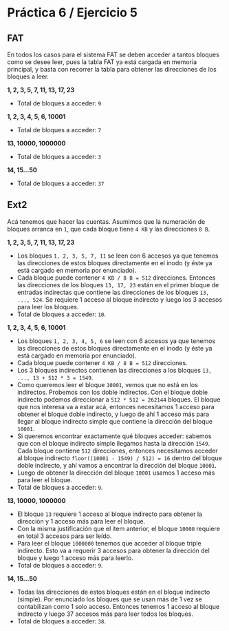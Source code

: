 # Práctica 6 / Ejercicio 5

## FAT

En todos los casos para el sistema FAT se deben acceder a tantos bloques como se desee leer, pues la tabla FAT ya está cargada en memoria principal, y basta con recorrer la tabla para obtener las direcciones de los bloques a leer.

**1, 2, 3, 5, 7, 11, 13, 17, 23**

- Total de bloques a acceder: `9`

**1, 2, 3, 4, 5, 6, 10001**

- Total de bloques a acceder: `7`

**13, 10000, 1000000**

- Total de bloques a acceder: `3`

**14, 15...50**

- Total de bloques a acceder: `37`

## Ext2

Acá tenemos que hacer las cuentas. Asumimos que la numeración de bloques arranca en `1`, que cada bloque tiene `4 KB` y las direcciones `8 B`.

**1, 2, 3, 5, 7, 11, 13, 17, 23**

- Los bloques `1, 2, 3, 5, 7, 11` se leen con 6 accesos ya que tenemos las direcciones de estos bloques directamente en el inodo (y éste ya está cargado en memoria por enunciado).
- Cada bloque puede contener `4 KB / 8 B = 512` direcciones. Entonces las direcciones de los bloques `13, 17, 23` están en el primer bloque de entradas indirectas que contiene las direcciones de los bloques `13, ..., 524`. Se requiere 1 acceso al bloque indirecto y luego los 3 accesos para leer los bloques.
- Total de bloques a acceder: `10`.

**1, 2, 3, 4, 5, 6, 10001**

- Los bloques `1, 2, 3, 4, 5, 6` se leen con 6 accesos ya que tenemos las direcciones de estos bloques directamente en el inodo (y éste ya está cargado en memoria por enunciado).
- Cada bloque puede contener `4 KB / 8 B = 512` direcciones.
- Los 3 bloques indirectos contienen las direcciones a los bloques `13, ..., 13 + 512 * 3 = 1549`.
- Como queremos leer el bloque `10001`, vemos que no está en los indirectos. Probemos con los doble indirectos. Con el bloque doble indirecto podemos direccionar a `512 * 512 = 262144` bloques. El bloque que nos interesa va a estar acá, entonces necesitamos 1 acceso para obtener el bloque doble indirecto, y luego de ahí 1 acceso más para llegar al bloque indirecto simple que contiene la dirección del bloque `10001`.
- Si queremos encontrar exactamente qué bloques acceder: sabemos que con el bloque indirecto simple llegamos hasta la dirección `1549`. Cada bloque contiene `512` direcciones, entonces necesitamos acceder al bloque indirecto `floor((10001 - 1549) / 512) = 16` dentro del bloque doble indirecto, y ahí vamos a encontrar la dirección del bloque `10001`.
- Luego de obtener la dirección del bloque `10001` usamos 1 acceso más para leer el bloque.
- Total de bloques a acceder: `9`.

**13, 10000, 1000000**

- El bloque `13` requiere 1 acceso al bloque indirecto para obtener la dirección y 1 acceso más para leer el bloque.
- Con la misma justificación que el item anterior, el bloque `10000` requiere en total 3 accesos para ser leído.
- Para leer el bloque `1000000` tenemos que acceder al bloque triple indirecto. Esto va a requerir 3 accesos para obtener la dirección del bloque y luego 1 acceso más para leerlo.
- Total de bloques a acceder: `9`.

**14, 15...50**

- Todas las direcciones de estos bloques están en el bloque indirecto (simple). Por enunciado los bloques que se usan más de 1 vez se contabilizan como 1 solo acceso. Entonces tenemos 1 acceso al bloque indirecto y luego 37 accesos más para leer todos los bloques.
- Total de bloques a acceder: `38`.
